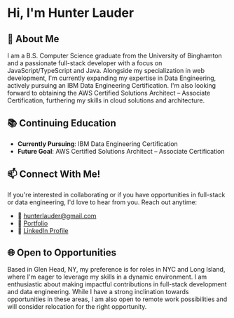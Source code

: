 # Hi, I'm Hunter Lauder
## 🌟 About Me
I am a B.S. Computer Science graduate from the University of Binghamton and a passionate full-stack developer with a focus on JavaScript/TypeScript and Java. Alongside my specialization in web development, I'm currently expanding my expertise in Data Engineering, actively pursuing an IBM Data Engineering Certification. I'm also looking forward to obtaining the AWS Certified Solutions Architect – Associate Certification, furthering my skills in cloud solutions and architecture.

## 📚 Continuing Education
* **Currently Pursuing**: IBM Data Engineering Certification
* **Future Goal**: AWS Certified Solutions Architect – Associate Certification

## 📫 Connect With Me!
If you're interested in collaborating or if you have opportunities in full-stack or data engineering, I'd love to hear from you. Reach out anytime:
* 📧 hunterlauder@gmail.com
* 📄 [Portfolio](https://hunterlauder9601.github.io)
* 🔗 [LinkedIn Profile](https://www.linkedin.com/in/hunter-lauder/)

## 🌐 Open to Opportunities
Based in Glen Head, NY, my preference is for roles in NYC and Long Island, where I'm eager to leverage my skills in a dynamic environment. I am enthusiastic about making impactful contributions in full-stack development and data engineering. While I have a strong inclination towards opportunities in these areas, I am also open to remote work possibilities and will consider relocation for the right opportunity.
